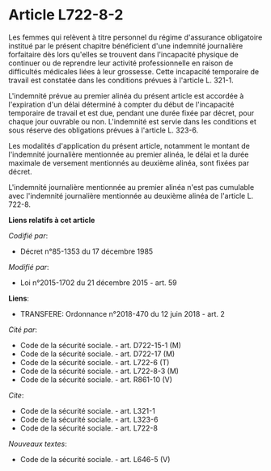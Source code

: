 # Article L722-8-2

Les femmes qui relèvent à titre personnel du régime d'assurance obligatoire institué par le présent chapitre bénéficient
d'une indemnité journalière forfaitaire dès lors qu'elles se trouvent dans l'incapacité physique de continuer ou de reprendre
leur activité professionnelle en raison de difficultés médicales liées à leur grossesse. Cette incapacité temporaire de
travail est constatée dans les conditions prévues à l'article L. 321-1. 

L'indemnité prévue au premier alinéa du présent article est accordée à l'expiration d'un délai déterminé à compter du début
de l'incapacité temporaire de travail et est due, pendant une durée fixée par décret, pour chaque jour ouvrable ou non.
L'indemnité est servie dans les conditions et sous réserve des obligations prévues à l'article L. 323-6. 

Les modalités d'application du présent article, notamment le montant de l'indemnité journalière mentionnée au premier alinéa,
le délai et la durée maximale de versement mentionnés au deuxième alinéa, sont fixées par décret. 

L'indemnité journalière mentionnée au premier alinéa n'est pas cumulable avec l'indemnité journalière mentionnée au deuxième
alinéa de l'article L. 722-8.

**Liens relatifs à cet article**

_Codifié par_:

  - Décret n°85-1353 du 17 décembre 1985

_Modifié par_:

  - Loi n°2015-1702 du 21 décembre 2015 - art. 59

**Liens**:

  - TRANSFERE: Ordonnance n°2018-470 du 12 juin 2018 - art. 2

_Cité par_:

  - Code de la sécurité sociale. - art. D722-15-1 (M)
  - Code de la sécurité sociale. - art. D722-17 (M)
  - Code de la sécurité sociale. - art. L722-6 (T)
  - Code de la sécurité sociale. - art. L722-8-3 (M)
  - Code de la sécurité sociale. - art. R861-10 (V)

_Cite_:

  - Code de la sécurité sociale. - art. L321-1
  - Code de la sécurité sociale. - art. L323-6
  - Code de la sécurité sociale. - art. L722-8

_Nouveaux textes_:

  - Code de la sécurité sociale. - art. L646-5 (V)

